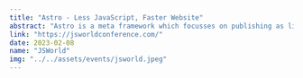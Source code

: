 ```yaml
---
title: "Astro - Less JavaScript, Faster Website"
abstract: "Astro is a meta framework which focusses on publishing as little JavaScript as possible, while keeping the developer experience high. Let’s dig deeper in the Astro JavaScript Framework."
link: "https://jsworldconference.com/"
date: 2023-02-08
name: "JSWorld"
img: "../../assets/events/jsworld.jpeg"
---
```

